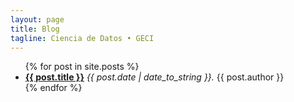 ```yaml
---
layout: page
title: Blog
tagline: Ciencia de Datos • GECI
---
```


<ul>
  {% for post in site.posts %}
    <li>
      <b><a href="{{ post.url }}">{{ post.title }}</a></b>
      <i>{{ post.date | date_to_string }}.</i> {{ post.author }}
    </li>
  {% endfor %}
</ul>
